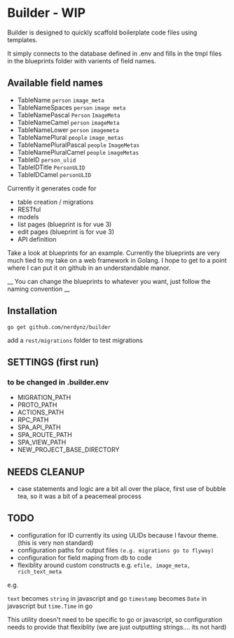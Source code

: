 # Builder - WIP
Builder is designed to quickly scaffold boilerplate code files using templates. 

It simply connects to the database defined in .env and fills in the tmpl files in the blueprints folder with varients of field names.

## Available field names

- TableName `person` `image_meta`
- TableNameSpaces `person` `image meta`
- TableNamePascal `Person` `ImageMeta`
- TableNameCamel `person` `imageMeta`
- TableNameLower `person` `imagemeta`
- TableNamePlural `people` `image_metas`
- TableNamePluralPascal `people` `ImageMetas`
- TableNamePluralCamel `people` `imageMetas`
- TableID `person_ulid`
- TableIDTitle `PersonULID`
- TableIDCamel `personULID`

Currently it generates code for 

- table creation / migrations
- RESTful 
- models
- list pages (blueprint is for vue 3)
- edit pages (blueprint is for vue 3)
- API definition

Take a look at blueprints for an example. Currently the blueprints are very much tied to my take on a web framework in Golang. I hope to get to a point where I can put it on github in an understandable manor.

__ You can change the blueprints to whatever you want, just follow the naming convention __

## Installation
`go get github.com/nerdynz/builder`

add a `rest/migrations` folder to test migrations


## SETTINGS (first run) 
### to be changed in .builder.env
- MIGRATION_PATH
- PROTO_PATH
- ACTIONS_PATH
- RPC_PATH
- SPA_API_PATH
- SPA_ROUTE_PATH
- SPA_VIEW_PATH
- NEW_PROJECT_BASE_DIRECTORY

## NEEDS CLEANUP
- case statements and logic are a bit all over the place, first use of bubble tea, so it was a bit of a peacemeal process

## TODO 
- configuration for ID currently its using ULIDs because I favour theme. (this is very non standard)
- configuration paths for output files `(e.g. migrations go to flyway)`
- configuration for field maping from db to code
- flexiblity around custom constructs e.g. `efile, image_meta, rich_text_meta` 

e.g.

`text` becomes `string` in javascript and go
`timestamp` becomes `Date` in javascript but `time.Time` in go

This utility doesn't need to be specific to go or javascript, so configuration needs to provide that flexiblity (we are just outputting strings.... its not hard)


